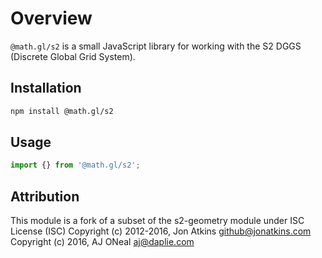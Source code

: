 # Overview

`@math.gl/s2` is a small JavaScript library for working with the S2 DGGS (Discrete Global Grid System).

## Installation

```bash
npm install @math.gl/s2
```

## Usage

```js
import {} from '@math.gl/s2';
```

## Attribution

This module is a fork of a subset of the s2-geometry module under ISC License (ISC)
Copyright (c) 2012-2016, Jon Atkins <github@jonatkins.com>
Copyright (c) 2016, AJ ONeal <aj@daplie.com>
